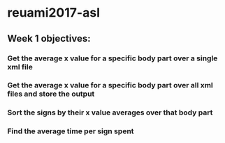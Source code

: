 # reuami2017-asl
## Week 1 objectives:
### Get the average x value for a specific body part over a single xml file
### Get the average x value for a specific body part over all xml files and store the output
### Sort the signs by their x value averages over that body part
### Find the average time per sign spent
